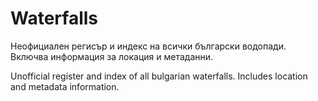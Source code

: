 # Waterfalls
Неофициален регисър и индекс на всички български водопади. Включва информация за локация и метаданни.

Unofficial register and index of all bulgarian waterfalls. Includes location and metadata information.
